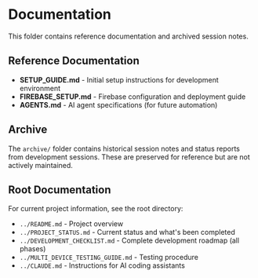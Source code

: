 # Documentation

This folder contains reference documentation and archived session notes.

## Reference Documentation

- **SETUP_GUIDE.md** - Initial setup instructions for development environment
- **FIREBASE_SETUP.md** - Firebase configuration and deployment guide
- **AGENTS.md** - AI agent specifications (for future automation)

## Archive

The `archive/` folder contains historical session notes and status reports from development sessions. These are preserved for reference but are not actively maintained.

## Root Documentation

For current project information, see the root directory:
- `../README.md` - Project overview
- `../PROJECT_STATUS.md` - Current status and what's been completed
- `../DEVELOPMENT_CHECKLIST.md` - Complete development roadmap (all phases)
- `../MULTI_DEVICE_TESTING_GUIDE.md` - Testing procedure
- `../CLAUDE.md` - Instructions for AI coding assistants
